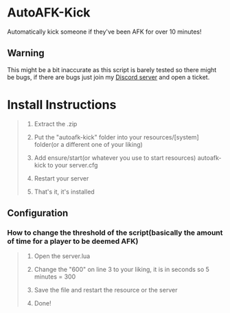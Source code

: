 # AutoAFK-Kick
 Automatically kick someone if they've been AFK for over 10 minutes!

## Warning
This might be a bit inaccurate as this script is barely tested so there might be bugs, if there are bugs just join my [Discord server](https://discord.gg/eJfgfFtZ2r) and open a ticket.

# Install Instructions
>1. Extract the .zip
>
>2. Put the "autoafk-kick" folder into your resources/[system] folder(or a different one of your liking)
>
>3. Add ensure/start(or whatever you use to start resources) autoafk-kick to your server.cfg
>
>4. Restart your server
>
>5. That's it, it's installed

## Configuration
### How to change the threshold of the script(basically the amount of time for a player to be deemed AFK)
>1. Open the server.lua
>
>2. Change the "600" on line 3 to your liking, it is in seconds so 5 minutes = 300
>
>3. Save the file and restart the resource or the server
>
>4. Done! 
